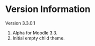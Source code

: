 Version Information
===================
Version 3.3.0.1
  1. Alpha for Moodle 3.3.
  2. Initial empty child theme.
